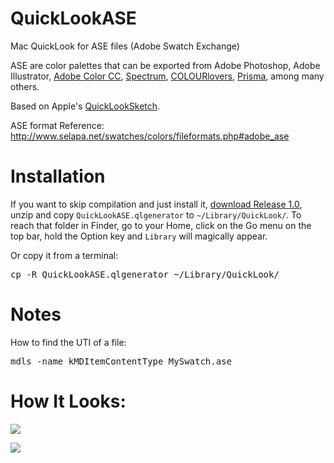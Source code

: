 # QuickLookASE

Mac QuickLook for ASE files (Adobe Swatch Exchange)

ASE are color palettes that can be exported from Adobe Photoshop, Adobe Illustrator, [Adobe Color CC](https://color.adobe.com/), [Spectrum](http://www.eigenlogik.com/spectrum/mac), [COLOURlovers](http://www.colourlovers.com/), [Prisma](http://www.codeadventure.com/), among many others.

Based on Apple's [QuickLookSketch](https://developer.apple.com/library/prerelease/content/samplecode/QuickLookSketch/Introduction/Intro.html).

ASE format Reference: <http://www.selapa.net/swatches/colors/fileformats.php#adobe_ase>

# Installation

If you want to skip compilation and just install it, [download Release 1.0](https://github.com/rsodre/QuickLookASE/releases), unzip and copy `QuickLookASE.qlgenerator` to `~/Library/QuickLook/`. To reach that folder in Finder, go to your Home, click on the Go menu on the top bar, hold the Option key and `Library` will magically appear.

Or copy it from a terminal:

<pre>
cp -R QuickLookASE.qlgenerator ~/Library/QuickLook/
</pre>


# Notes

How to find the UTI of a file:

<pre>
mdls -name kMDItemContentType MySwatch.ase
</pre>


# How It Looks:

![](https://raw.githubusercontent.com/rsodre/QuickLookASE/master/example1.png)

![](https://raw.githubusercontent.com/rsodre/QuickLookASE/master/example2.png)

